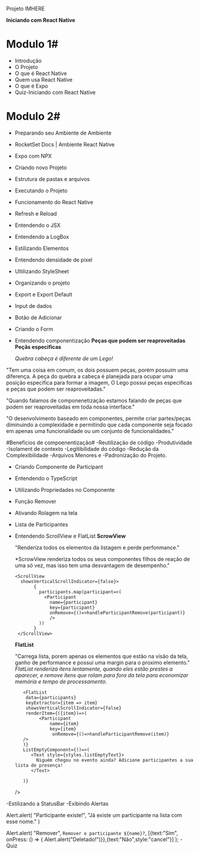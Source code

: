 Projeto IMHERE

**Iniciando com React Native**

# Modulo 1#
 - Introdução
 - O Projeto
 - O que é React Native
 - Quem usa React Native
 - O que é Expo
 - Quiz-Iniciando com React Native

# Modulo 2#
 - Preparando seu Ambiente de Ambiente
 - RocketSet Docs | Ambiente React Native
 - Expo com NPX
 - Criando novo Projeto
 - Estrutura de pastas e arquivos
 - Executando o Projeto
 - Funcionamento do React Native
 - Refresh e Reload
 - Entendendo o JSX
 - Entendendo a LogBox
 - Estilizando Elementos
 - Entendendo densidade de pixel
 - Ultilizando StyleSheet
 - Organizando o projeto
 - Export e Export Default
 - Input de dados
 - Botão de Adicionar
 - Criando o Form
 - Entendendo componentização
    **Peças que podem ser reaproveitadas**
    **Peçãs especificas**

   *Quebra cabeça é diferente de um Lego!*

"Tem uma coisa em comum, os dois possuem peças, porém possuim uma diferença.
A peça do quebra a cabeça é planejada para ocupar uma posição especifica para formar a imagem, O Lego possui peças especificas e
peças que podem ser reaproveitadas."

"Quando falamos  de componenetização estamos falando  de peças que podem ser reaproveitadas em toda nossa interface."

"O desenvolvimento baseado em componentes, permite criar partes/peças diminuindo a complexidade e permitindo que cada componente
seja focado em apenas uma funcionalidade ou um conjunto de funcionalidades."

#Benefícios de compoenentização#
    -Reutilização de código
    -Produtividade
    -Isolament de contexto
    -Legitibilidade do código
    -Redução da Complexibilidade
    -Arquivos Menores e
    -Padronização do Projeto.

      
 - Criando Componente de Participant
 - Entendendo o TypeScript
 - Utilizando Propriedades no Componente
 - Função Remover
 - Ativando Rolagem na tela
 - Lista de Participantes
 - Entendendo ScrollView e FlatList
      **ScrowView**

      "Renderiza todos os elementos da listagem e perde perfonmance."

      *ScrowView renderiza todos os seus componentes filhos de reação de uma só vez, mas isso tem uma desvantagem de desempenho."

       <ScrollView 
         showsVerticalScrollIndicator={false}>
              {
                participants.map(participant=>(
                  <Participant 
                    name={participant}
                    key={participant} 
                    onRemove={()=>handleParticipantRemove(participant)}
                    />
                ))
              }
        </ScrollView> 
   

      **FlatList**

      "Carrega lista, porem apenas os elementos que estão na visão da tela, ganho de performance e possui uma margin para o proximo elemento."
      *FlatList renderiza itens lentamente, quando eles estão prestes a aparecer, e remove itens que rolam para fora da tela para economizar memória e tempo de processamento.*
 
          <FlatList
           data={participants}
           keyExtractor={item => item}
           showsVerticalScrollIndicator={false}
           renderItem={({item})=>(
                <Participant 
                    name={item}
                    key={item} 
                     onRemove={()=>handleParticipantRemove(item)}
          />
          )}
          ListEmptyComponent={()=>(
             <Text style={styles.listEmptyText}>
               Niguém chegou no evento ainda? Adicione participantes a sua lista de presença!
             </Text>
            
          )}
      />
   
-Estilizando a StatusBar
-Exibindo Alertas

Alert.alert(
            "Participante existe!", 
            "Já existe um participante na lista com esse nome."
          )

   Alert.alert(
      "Remover",
      `Remover o participante ${name}?`,
       [{text:"Sim", onPress: () => { Alert.alert("Deletado!")}},{text:"Não",style:"cancel"}] 
      );
-Quiz
   
   

